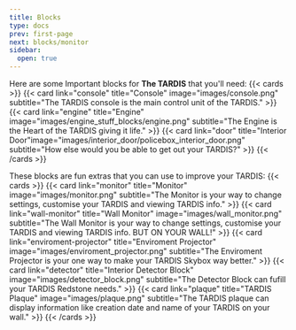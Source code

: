 ```yaml
---
title: Blocks
type: docs
prev: first-page
next: blocks/monitor
sidebar:
  open: true
---
```


Here are some Important blocks for **The TARDIS** that you'll need:
{{< cards >}}
  {{< card link="console" title="Console" image="images/console.png" subtitle="The TARDIS console is the main control unit of the TARDIS." >}}
  {{< card link="engine" title="Engine" image="images/engine_stuff_blocks/engine.png" subtitle="The Engine is the Heart of the TARDIS giving it life." >}}
  {{< card link="door" title="Interior Door"image="images/interior_door/policebox_interior_door.png" subtitle="How else would you be able to get out your TARDIS?" >}}
{{< /cards >}}

These blocks are fun extras that you can use to improve your TARDIS:
{{< cards >}}
  {{< card link="monitor" title="Monitor" image="images/monitor.png" subtitle="The Monitor is your way to change settings, customise your TARDIS and viewing TARDIS info." >}}
  {{< card link="wall-monitor" title="Wall Monitor" image="images/wall_monitor.png" subtitle="The Wall Monitor is your way to change settings, customise your TARDIS and viewing TARDIS info. BUT ON YOUR WALL!" >}}
  {{< card link="enviroment-projector" title="Enviroment Projector" image="images/enviroment_projector.png" subtitle="The Enviroment Projector is your one way to make your TARDIS Skybox way better." >}}
  {{< card link="detector" title="Interior Detector Block" image="images/detector_block.png" subtitle="The Detector Block can fufill your TARDIS Redstone needs." >}}
  {{< card link="plaque" title="TARDIS Plaque" image="images/plaque.png" subtitle="The TARDIS plaque can display information like creation date and name of your TARDIS on your wall." >}}
{{< /cards >}}
